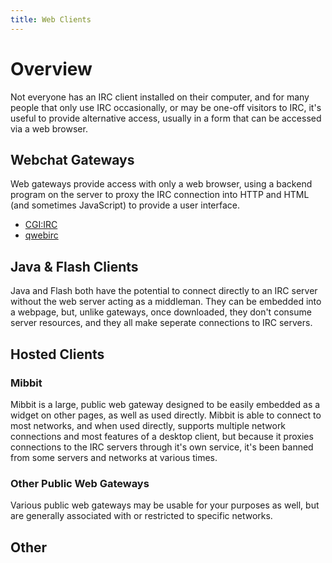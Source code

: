 ```yaml
---
title: Web Clients
---
```


# Overview

Not everyone has an IRC client installed on their computer, and for many people that only use IRC occasionally, or may be one-off visitors to IRC, it's useful to provide alternative access, usually in a form that can be accessed via a web browser.

## Webchat Gateways

Web gateways provide access with only a web browser, using a backend program on the server to proxy the IRC connection into HTTP and HTML (and sometimes JavaScript) to provide a user interface.

 * [CGI:IRC](http://cgiirc.org/)
 * [qwebirc](http://qwebirc.org/)

 
## Java & Flash Clients

Java and Flash both have the potential to connect directly to an IRC server without the web server acting as a middleman. They can be embedded into a webpage, but, unlike gateways, once downloaded, they don't consume server resources, and they all make seperate connections to IRC servers.


## Hosted Clients

### Mibbit

Mibbit is a large, public web gateway designed to be easily embedded as a widget on other pages, as well as used directly. Mibbit is able to connect to most networks, and when used directly, supports multiple network connections and most features of a desktop client, but because it proxies connections to the IRC servers through it's own service, it's been banned from some servers and networks at various times.

### Other Public Web Gateways

Various public web gateways may be usable for your purposes as well, but are generally associated with or restricted to specific networks.
<!---
TODO: link to public web gateways page
--->

## Other
